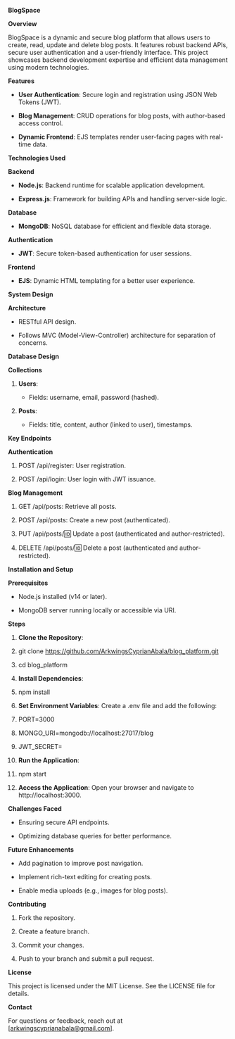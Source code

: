 **BlogSpace**

**Overview**

BlogSpace is a dynamic and secure blog platform that allows users to
create, read, update and delete blog posts. It features robust backend
APIs, secure user authentication and a user-friendly interface. This
project showcases backend development expertise and efficient data
management using modern technologies.

**Features**

-   **User Authentication**: Secure login and registration using JSON
    Web Tokens (JWT).

-   **Blog Management**: CRUD operations for blog posts, with
    author-based access control.

-   **Dynamic Frontend**: EJS templates render user-facing pages with
    real-time data.

**Technologies Used**

**Backend**

-   **Node.js**: Backend runtime for scalable application development.

-   **Express.js**: Framework for building APIs and handling server-side
    logic.

**Database**

-   **MongoDB**: NoSQL database for efficient and flexible data storage.

**Authentication**

-   **JWT**: Secure token-based authentication for user sessions.

**Frontend**

-   **EJS**: Dynamic HTML templating for a better user experience.

**System Design**

**Architecture**

-   RESTful API design.

-   Follows MVC (Model-View-Controller) architecture for separation of
    concerns.

**Database Design**

**Collections**

1.  **Users**:

    -   Fields: username, email, password (hashed).

2.  **Posts**:

    -   Fields: title, content, author (linked to user), timestamps.

**Key Endpoints**

**Authentication**

1.  POST /api/register: User registration.

2.  POST /api/login: User login with JWT issuance.

**Blog Management**

1.  GET /api/posts: Retrieve all posts.

2.  POST /api/posts: Create a new post (authenticated).

3.  PUT /api/posts/:id: Update a post (authenticated and
    author-restricted).

4.  DELETE /api/posts/:id: Delete a post (authenticated and
    author-restricted).

**Installation and Setup**

**Prerequisites**

-   Node.js installed (v14 or later).

-   MongoDB server running locally or accessible via URI.

**Steps**

1.  **Clone the Repository**:

2.  git clone https://github.com/ArkwingsCyprianAbala/blog_platform.git

3.  cd blog_platform

4.  **Install Dependencies**:

5.  npm install

6.  **Set Environment Variables**: Create a .env file and add the
    following:

7.  PORT=3000

8.  MONGO\_URI=mongodb://localhost:27017/blog

9.  JWT\_SECRET= 

10. **Run the Application**:

11. npm start

12. **Access the Application**: Open your browser and navigate to
    http://localhost:3000.

**Challenges Faced**

-   Ensuring secure API endpoints.

-   Optimizing database queries for better performance.

**Future Enhancements**

-   Add pagination to improve post navigation.

-   Implement rich-text editing for creating posts.

-   Enable media uploads (e.g., images for blog posts).

**Contributing**

1.  Fork the repository.

2.  Create a feature branch.

3.  Commit your changes.

4.  Push to your branch and submit a pull request.

**License**

This project is licensed under the MIT License. See the LICENSE file for
details.

**Contact**

For questions or feedback, reach out at
\[[<u>arkwingscyprianabala@gmail.com</u>](mailto:arkwingscyprianabala@gmail.com)\].
